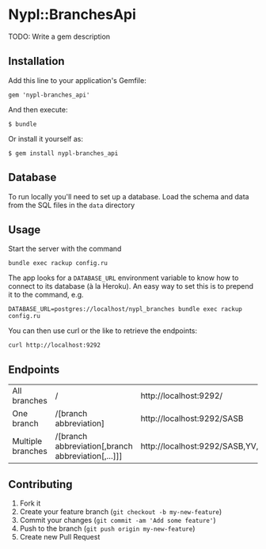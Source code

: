 # Nypl::BranchesApi

TODO: Write a gem description

## Installation

Add this line to your application's Gemfile:

    gem 'nypl-branches_api'

And then execute:

    $ bundle

Or install it yourself as:

    $ gem install nypl-branches_api

## Database

To run locally you'll need to set up a database. Load the schema and
data from the SQL files in the `data` directory

## Usage

Start the server with the command

    bundle exec rackup config.ru

The app looks for a `DATABASE_URL` environment variable to know how to
connect to its database (à la Heroku). An easy way to set this is to
prepend it to the command, e.g.

    DATABASE_URL=postgres://localhost/nypl_branches bundle exec rackup config.ru

You can then use curl or the like to retrieve the endpoints:

    curl http://localhost:9292

## Endpoints

<table>
  <tr>
    <td>All branches</td>
	<td>/</td>
	<td>http://localhost:9292/</td>
  </tr>
  <tr>
    <td>One branch</td>
	<td>/[branch abbreviation]
	<td>http://localhost:9292/SASB</td>
  </tr>
  <tr>
    <td>Multiple branches</td>
	<td>/[branch abbreviation[,branch abbreviation[,...]]]
	<td>http://localhost:9292/SASB,YV,DY</td>
  </tr>
</table>

## Contributing

1. Fork it
2. Create your feature branch (`git checkout -b my-new-feature`)
3. Commit your changes (`git commit -am 'Add some feature'`)
4. Push to the branch (`git push origin my-new-feature`)
5. Create new Pull Request
